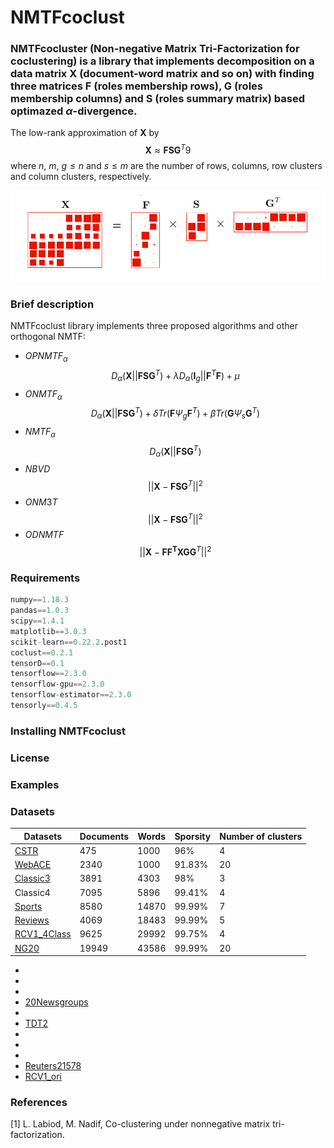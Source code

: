 # **NMTFcoclust**  
### **NMTFcocluster** (Non-negative Matrix Tri-Factorization for coclustering) is a library that implements decomposition on a data matrix $\mathbf{X}$ (document-word matrix and so on) with finding three  matrices $\mathbf{F}$ (roles membership rows), $\mathbf{G}$ (roles membership columns) and $\mathbf{S}$ (roles summary matrix) based optimazed $\alpha$-divergence.

 The low-rank approximation of $\mathbf{X}$ by
     $$\mathbf{X} \approx \mathbf{FSG}^{T}9 $$
where $n$, $m$, $g\leqslant n$ and $s\leqslant m$ are the number of rows, columns, row clusters and column clusters, respectively.


![NMTF](https://github.com/Saeidhoseinipour/NMTFcoclust/blob/master/Doc/Image/nmtf3.png?raw=true)

### Brief description 
NMTFcoclust library implements three proposed algorithms and other orthogonal NMTF:
- $OPNMTF_{\alpha}$ 
 $$D_{\alpha}(\mathbf{X}||\mathbf{FSG}^{T})+ 
      \lambda D_{\alpha}(\mathbf{I}_{g}||\mathbf{F}^{T}\mathbf{F})+
       \mu $$  
- $ONMTF_{\alpha}$
   $$D_{\alpha}(\mathbf{X}||\mathbf{FSG}^{T})+ \delta Tr(\mathbf{F}\Psi_{g}\mathbf{F}^{T}) +	\beta Tr(\mathbf{G} \Psi_{s}\mathbf{G}^{T})$$
- $NMTF_{\alpha}$
 $$D_{\alpha}(\mathbf{X}||\mathbf{FSG}^{T})$$ 
- $NBVD$
 $$||\mathbf{X}-\mathbf{FSG}^{T}||^{2}$$
- $ONM3T$
 $$||\mathbf{X}-\mathbf{FSG}^{T}||^{2}$$
- $ODNMTF$
 $$||\mathbf{X}-\mathbf{FF^{T}XGG}^{T}||^{2}$$

### Requirements
```python
numpy==1.18.3
pandas==1.0.3
scipy==1.4.1
matplotlib==3.0.3
scikit-learn==0.22.2.post1
coclust==0.2.1
tensorD==0.1
tensorflow==2.3.0
tensorflow-gpu==2.3.0
tensorflow-estimator==2.3.0
tensorly==0.4.5
```
### Installing NMTFcoclust

### License

### Examples

### Datasets

| Datasets | Documents | Words | Sporsity | Number of clusters |
| -- | ----------- | -- | -- | -- |
| [CSTR](https://github.com/Saeidhoseinipour/NMTFcoclust/blob/master/Datasets/cstr.mat) | 475 | 1000 | 96% | 4 |
| [WebACE](https://github.com/Saeidhoseinipour/NMTFcoclust/blob/master/Datasets/WebACE..mat) |2340  |1000  | 91.83% |20  |  |
| [Classic3](https://github.com/Saeidhoseinipour/NMTFcoclust/blob/master/Datasets/classic3.mat) |3891  |4303  |98%  |3  |  |
| Classic4 |7095  |5896  | 99.41% |4  |  |
| [Sports](https://github.com/Saeidhoseinipour/NMTFcoclust/blob/master/Datasets/sports..mat) |8580  |14870  | 99.99% |7  |  |
| [Reviews](https://github.com/Saeidhoseinipour/NMTFcoclust/blob/master/Datasets/reviews..mat) |4069  |18483  | 99.99% |5  |  |
| [RCV1_4Class](https://github.com/Saeidhoseinipour/NMTFcoclust/blob/master/Datasets/RCV1_4Class.mat) |9625  |29992  | 99.75% |4  |  |
| [NG20](https://github.com/Saeidhoseinipour/NMTFcoclust/blob/master/Datasets/NG20..mat) |19949  | 43586 | 99.99% |20  |  |


- 
- 
- 
- [20Newsgroups](https://github.com/Saeidhoseinipour/NMTFcoclust/blob/master/Datasets/20Newsgroups.mat)
- 
- [TDT2](https://github.com/Saeidhoseinipour/NMTFcoclust/blob/master/Datasets/TDT2..mat)
- 
- 
- 
- [Reuters21578](https://github.com/Saeidhoseinipour/NMTFcoclust/blob/master/Datasets/Reuters21578..mat)
- [RCV1_ori](https://github.com/Saeidhoseinipour/NMTFcoclust/blob/master/Datasets/RCV1_ori..mat)


### References

[1] L. Labiod, M. Nadif, Co-clustering under nonnegative matrix tri-factorization.
